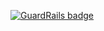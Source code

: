 
[![GuardRails badge](https://badges.production.guardrails.io/ileossa/Dedale.svg?token=9fafc76b37b7fa5840018c2d530e91078d3f8287feff1b36e48cec1ab6762b7c&ts=1539943931154)](https://www.guardrails.io)
